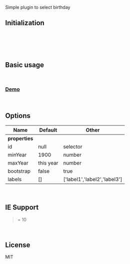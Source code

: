 Simple plugin to select birthday


## Initialization


</br>


```html

```
</br>


## Basic usage

```html

```

```js


```
<h3>
	<a href="#" target="_blank">Demo</a>
</h3>
</br>


## Options


| Name              | Default             | Other
| ----------------- | ------------------- | -----------------
| <b>properties</b> |                                                                                                                                                                  
| id                | null                | selector                                                                                                                                 
| minYear           | 1900                | number  
| maxYear           | this year           | number  
| bootstrap         | false               | true  
| labels            | []                  | ['label1','label2','label3']  

</br>


## IE Support
>= 10
</br>


 ## License

MIT         